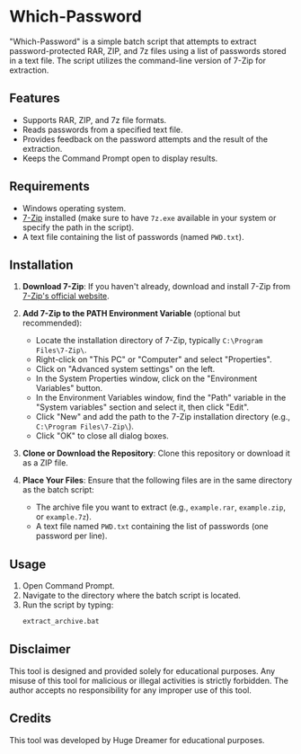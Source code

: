 # Which-Password

"Which-Password" is a simple batch script that attempts to extract password-protected RAR, ZIP, and 7z files using a list of passwords stored in a text file. The script utilizes the command-line version of 7-Zip for extraction.

## Features

- Supports RAR, ZIP, and 7z file formats.
- Reads passwords from a specified text file.
- Provides feedback on the password attempts and the result of the extraction.
- Keeps the Command Prompt open to display results.

## Requirements

- Windows operating system.
- [7-Zip](https://www.7-zip.org/) installed (make sure to have `7z.exe` available in your system or specify the path in the script).
- A text file containing the list of passwords (named `PWD.txt`).

## Installation

1. **Download 7-Zip**: If you haven't already, download and install 7-Zip from [7-Zip's official website](https://www.7-zip.org/).

2. **Add 7-Zip to the PATH Environment Variable** (optional but recommended):
   - Locate the installation directory of 7-Zip, typically `C:\Program Files\7-Zip\`.
   - Right-click on "This PC" or "Computer" and select "Properties".
   - Click on "Advanced system settings" on the left.
   - In the System Properties window, click on the "Environment Variables" button.
   - In the Environment Variables window, find the "Path" variable in the "System variables" section and select it, then click "Edit".
   - Click "New" and add the path to the 7-Zip installation directory (e.g., `C:\Program Files\7-Zip\`).
   - Click "OK" to close all dialog boxes.

3. **Clone or Download the Repository**: Clone this repository or download it as a ZIP file.

4. **Place Your Files**: Ensure that the following files are in the same directory as the batch script:
   - The archive file you want to extract (e.g., `example.rar`, `example.zip`, or `example.7z`).
   - A text file named `PWD.txt` containing the list of passwords (one password per line).

## Usage

1. Open Command Prompt.
2. Navigate to the directory where the batch script is located.
3. Run the script by typing:
   ```cmd
   extract_archive.bat

## Disclaimer

This tool is designed and provided solely for educational purposes. Any misuse of this tool for malicious or illegal activities is strictly forbidden. The author accepts no responsibility for any improper use of this tool.

## Credits

This tool was developed by Huge Dreamer for educational purposes.
